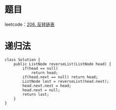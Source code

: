 # 题目
leetcode：[206. 反转链表](https://leetcode-cn.com/problems/reverse-linked-list/)
# 递归法

```
class Solution {
    public ListNode reverseList(ListNode head) {
        if(head == null)
            return head;
        if(head.next == null) return head;
        ListNode last = reverseList(head.next);
        head.next.next = head;
        head.next = null;
        return last;
    }
}
```
